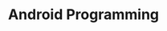 ---
title: "Android Programming"
layout: category
permalink: /categories/Android_Programming/
author_profile: true
taxonomy: Android_Programming
sidebar:
  nav: "categories"
---